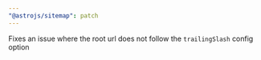 ```yaml
---
"@astrojs/sitemap": patch
---
```


Fixes an issue where the root url does not follow the `trailingSlash` config option

